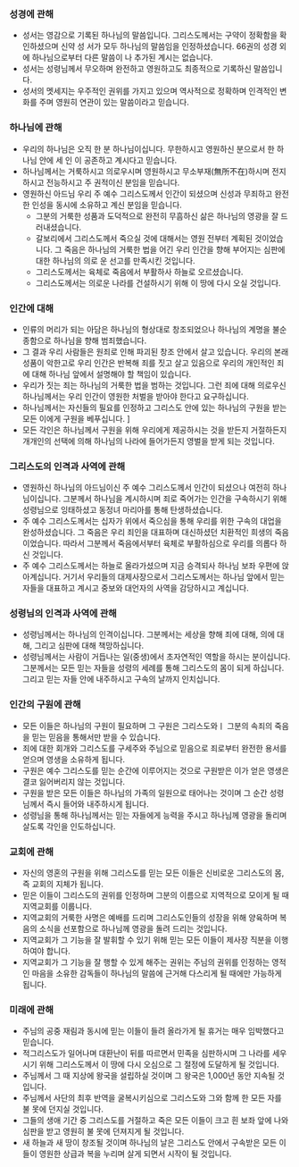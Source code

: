 ### 성경에 관해
* 성서는 영감으로 기록된 하나님의 말씀입니다. 그리스도께서는 구약이 정확함을 확인하셨으며 신약 성 서가 모두 하나님의 말씀임을 인정하셨습니다. 66권의 성경 외에 하나님으로부터 다른 말씀이 나 추가된 계시는 없습니다. 
* 성서는 성령님께서 무오하며 완전하고 영원하고도 최종적으로 기록하신 말씀입니다.
* 성서의 멧세지는 우주적인 권위를 가지고 있으며 역사적으로 정확하며 인격적인 변화를 주며 영원히   연관이 있는 말씀이라고 믿습니다.

### 하나님에 관해
* 우리의 하나님은 오직 한 분 하나님이십니다. 무한하시고 영원하신 분으로서 한 하나님 안에 세 인  이 공존하고 계시다고 믿습니다. 
* 하나님께서는 거룩하시고 의로우시며 영원하시고 무소부재(無所不在)하시며 전지하시고 전능하시고 주 권적이신 분임을 믿습니다. 
* 영원하신 아드님 우리 주 예수 그리스도께서 인간이 되셨으며 신성과 무죄하고 완전한 인성을 동시에  소유하고 계신 분임을 믿습니다.
  * 그분의 거룩한 성품과 도덕적으로 완전히 무흠하신 삶은 하나님의 영광을 잘 드러내셨습니다.  
  * 갈보리에서 그리스도께서 죽으실 것에 대해서는 영원 전부터 계획된 것이었습니다. 그 죽음은    하나님의 거룩한 법을 어긴 우리 인간을 향해 부어지는 심판에 대한 하나님의 의로   운 선고를 만족시킨 것입니다. 
  * 그리스도께서는 육체로 죽음에서 부활하사 하늘로 오르셨습니다.
  * 그리스도께서는 의로운 나라를 건설하시기 위해 이 땅에 다시 오실 것입니다.

### 인간에 대해 
* 인류의 머리가 되는 아담은 하나님의 형상대로 창조되었으나 하나님의 계명을 불순종함으로 하나님을 향해 범죄했습니다. 
* 그 결과 우리 사람들은 원죄로 인해 파괴된 창조 안에서 살고 있습니다. 우리의 본래 성품이 악한고로 우리 인간은 반복해 죄를 짓고 살고 있음으로 우리의 개인적인 죄에 대해 하나님 앞에서 설명해야 할 책임이 있습니다.
* 우리가 짓는 죄는 하나님의 거룩한 법을 범하는 것입니다. 그런 죄에 대해 의로우신 하나님께서는 우리 인간이 영원한 처벌을 받아야 한다고 요구하십니다.  
* 하나님께서는 자신들의 필요를 인정하고 그리스도 안에 있는 하나님의 구원을 받는 모든 이에게 구원을 베푸십니다. ]
* 모든 각인은 하나님께서 구원을 위해 우리에게 제공하시는 것을 받든지 거절하든지 개개인의 선택에 의해 하나님의 나라에 들어가든지 영벌을 받게 되는 것입니다.

### 그리스도의 인격과 사역에 관해
* 영원하신 하나님의 아드님이신 주 예수 그리스도께서 인간이 되셨으나 여전히 하나님이십니다. 그분께서 하나님을 계시하시며 죄로 죽어가는 인간을 구속하시기 위해 성령님으로 잉태하셨고 동정녀 마리아를 통해 탄생하셨습니다.
* 주 예수 그리스도께서는 십자가 위에서 죽으심을 통해 우리를 위한 구속의 대업을 완성하셨습니다. 그 죽음은 우리 죄인을 대표하며 대신하셨던 치환적인 희생의 죽음이었습니다.  따라서 그분께서 죽음에서부터 육체로 부활하심으로 우리를 의롭다 하신 것입니다. 
* 주 예수 그리스도께서는 하늘로 올라가셨으며 지금 승격되사 하나님 보좌 우편에 앉아계십니다. 거기서 우리들의 대제사장으로서 그리스도께서는 하나님 앞에서 믿는 자들을 대표하고 계시고 중보와 대언자의 사역을 감당하시고 계십니다.    

### 성령님의 인격과 사역에 관해  
* 성령님께서는 하나님의 인격이십니다. 그분께서는 세상을 향해 죄에 대해, 의에 대해, 그리고 심판에 대해 책망하십니다. 
* 성령님께서는 사람이 거듭나는 일(중생)에서 초자연적인 역할을 하시는 분이십니다. 그분께서는 모든 믿는 자들을 성령의 세례를 통해 그리스도의 몸이 되게 하십니다. 그리고 믿는 자들 안에 내주하시고  구속의 날까지 인치십니다. 

### 인간의 구원에 관해
* 모든 이들은 하나님의 구원이 필요하며 그 구원은 그리스도와ㅣ 그분의 속죄의 죽음을 믿는 믿음을 통해서만 받을 수 있습니다. 
* 죄에 대한 회개와 그리스도를 구세주와 주님으로 믿음으로 죄로부터 완전한 용서를 얻으며 영생을 소유하게 됩니다.
* 구원은 예수 그리스도를 믿는 순간에 이루어지는 것으로 구원받은 이가 얻은 영생은 결코 잃어버리지 않는 것입니다.
* 구원을 받은 모든 이들은 하나님의 가족의 일원으로 태어나는 것이며 그 순간 성령님께서 즉시 들어와 내주하시게 됩니다.
* 성령님을 통해 하나님께서는 믿는 자들에게 능력을 주시고 하나님께 영광을 돌리며 살도록 각인을 인도하십니다.   

### 교회에 관해
* 자신의 영혼의 구원을 위해 그리스도를 믿는 모든 이들은 신비로운 그리스도의 몸, 즉 교회의 지체가 됩니다.
* 믿은 이들이 그리스도의 권위를 인정하며 그분의 이름으로 지역적으로 모이게 될 때 지역교회를 이룹니다.
* 지역교회의 거룩한 사명은 예배를 드리며 그리스도인들의 성장을 위해 양육하며 복음의 소식을 선포함으로 하나님께 영광을 돌려 드리는 것입니다.
* 지역교회가 그 기능을 잘 발휘할 수 있기 위해 믿는 모든 이들이 제사장 직분을 이행하여야 합니다.  
* 지역교회가 그 기능을 잘 행할 수 있게 해주는 권위는 주님의 권위를 인정하는 영적인 마음을 소유한 감독들이 하나님의 말씀에 근거해 다스리게 될 때에만 가능하게 됩니다. 

### 미래에 관해
* 주님의 공중 재림과 동시에 믿는 이들이 들려 올라가게 될 휴거는 매우 임박했다고 믿습니다.
* 적그리스도가 일어나며 대환난이 뒤를 따르면서 민족을 심판하시며 그 나라를 세우시기 위해 그리스도께서 이 땅에 다시 오심으로 그 절정에 도달하게 될 것입니다.
* 주님께서 그 때 지상에 왕국을 설립하실 것이며 그 왕국은 1,000년 동안 지속될 것입니다.
* 주님께서 사단의 최후 반역을 굴복시키심으로 그리스도와 그와 함께 한 모든 자를 불 못에 던지실 것입니다.
* 그들의 생애 기간 중 그리스도를 거절하고 죽은 모든 이들이 크고 흰 보좌 앞에 나와 심판을 받고 영원히 불 못에 던져지게 될 것입니다.
* 새 하늘과 새 땅이 창조될 것이며 하나님의 날은 그리스도 안에서 구속받은 모든 이들이 영원한 상급과 복을 누리며 살게 되면서 시작이 될 것입니다.
